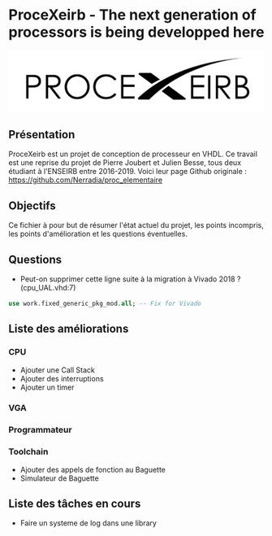 # ProceXeirb - The next generation of processors is being developped here

![Alt text](doc/ProceXeirb_Logo_B_on_W.png "Logo de ProceXeirb")

## Présentation

ProceXeirb est un projet de conception de processeur en VHDL.
Ce travail est une reprise du projet de Pierre Joubert et Julien Besse, tous deux étudiant à l'ENSEIRB entre 2016-2019. Voici leur page Github originale : https://github.com/Nerradia/proc_elementaire

## Objectifs 

Ce fichier à pour but de résumer l'état actuel du projet, les points incompris, les points d'amélioration et les questions éventuelles.

## Questions

- Peut-on supprimer cette ligne suite à la migration à Vivado 2018 ? (cpu_UAL.vhd:7)
```vhdl
use work.fixed_generic_pkg_mod.all; -- Fix for Vivado
```

## Liste des améliorations

### CPU

- Ajouter une Call Stack
- Ajouter des interruptions
- Ajouter un timer

### VGA

### Programmateur

### Toolchain

- Ajouter des appels de fonction au Baguette
- Simulateur de Baguette

## Liste des tâches en cours

- Faire un systeme de log dans une library

